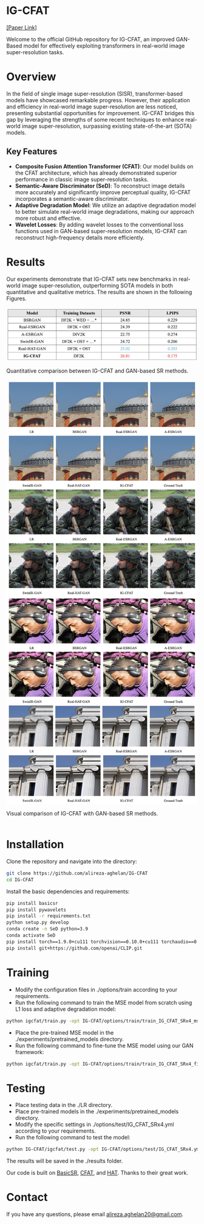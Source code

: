 # IG-CFAT
[[Paper Link]](https://arxiv.org/abs/2406.13815)

Welcome to the official GitHub repository for IG-CFAT, an improved GAN-Based model for effectively exploiting transformers in real-world image super-resolution tasks. 

# Overview

In the field of single image super-resolution (SISR), transformer-based models have showcased remarkable progress. However, their application and efficiency in real-world image super-resolution are less noticed, presenting substantial opportunities for improvement. IG-CFAT bridges this gap by leveraging the strengths of some recent techniques to enhance real-world image super-resolution, surpassing existing state-of-the-art (SOTA) models.

## Key Features

- **Composite Fusion Attention Transformer (CFAT)**: Our model builds on the CFAT architecture, which has already demonstrated superior performance in classic image super-resolution tasks.
- **Semantic-Aware Discriminator (SeD)**: To reconstruct image details more accurately and significantly improve perceptual quality, IG-CFAT incorporates a semantic-aware discriminator.
- **Adaptive Degradation Model**: We utilize an adaptive degradation model to better simulate real-world image degradations, making our approach more robust and effective.
- **Wavelet Losses**: By adding wavelet losses to the conventional loss functions used in GAN-based super-resolution models, IG-CFAT can reconstruct high-frequency details more efficiently.

# Results

Our experiments demonstrate that IG-CFAT sets new benchmarks in real-world image super-resolution, outperforming SOTA models in both quantitative and qualitative metrics. The results are shown in the following Figures.
<br><br>
<img src="./figures/1.jpg" width="600">

Quantitative comparison between IG-CFAT and GAN-based SR methods.
<br><br>
<img src="./figures/2.jpg" style="margin: 0; padding: 0;">
<img src="./figures/3.jpg" style="margin: 0; padding: 0;">

Visual comparison of IG-CFAT with GAN-based SR methods.
<br><br>

# Installation

Clone the repository and navigate into the directory:

```bash
git clone https://github.com/alireza-aghelan/IG-CFAT
cd IG-CFAT
```
Install the basic dependencies and requirements:

```bash
pip install basicsr
pip install pywavelets
pip install -r requirements.txt
python setup.py develop
conda create -n SeD python=3.9
conda activate SeD
pip install torch==1.9.0+cu111 torchvision==0.10.0+cu111 torchaudio==0.9.0 -f https://download.pytorch.org/whl/torch_stable.html
pip install git+https://github.com/openai/CLIP.git
```

# Training

- Modify the configuration files in ./options/train according to your requirements.
- Run the following command to train the MSE model from scratch using L1 loss and adaptive degradation model:

```bash
python igcfat/train.py -opt IG-CFAT/options/train/train_IG_CFAT_SRx4_mse_model.yml --auto_resume
```

- Place the pre-trained MSE model in the ./experiments/pretrained_models directory.
- Run the following command to fine-tune the MSE model using our GAN framework:

```bash
python igcfat/train.py -opt IG-CFAT/options/train/train_IG_CFAT_SRx4_finetune_from_mse_model.yml --auto_resume
```

# Testing

- Place testing data in the ./LR directory.
- Place pre-trained models in the ./experiments/pretrained_models directory.
- Modify the specific settings in ./options/test/IG_CFAT_SRx4.yml according to your requirements.
- Run the following command to test the model:

```bash
python IG-CFAT/igcfat/test.py -opt IG-CFAT/options/test/IG_CFAT_SRx4.yml
```

The results will be saved in the ./results folder.

Our code is built on [BasicSR](https://github.com/XPixelGroup/BasicSR), [CFAT](https://github.com/rayabhisek123/CFAT), and [HAT](https://github.com/XPixelGroup/HAT). Thanks to their great work.

# Contact

If you have any questions, please email alireza.aghelan20@gmail.com.

